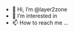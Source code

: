 - 👋 Hi, I’m @layer2zone
- 👀 I’m interested in 
- 📫 How to reach me ...

<!---
layer2zone/layer2zone is a ✨ special ✨ repository because its `README.md` (this file) appears on your GitHub profile.
You can click the Preview link to take a look at your changes.
--->
